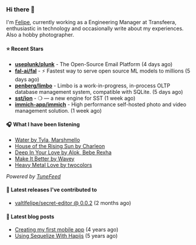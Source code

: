 ### Hi there 👋

I'm [Felipe](https://felipevm.com), currently working as a Engineering Manager at Transfeera, enthusiastic in technology and occasionally write about my experiences. Also a hobby photographer.

#### ⭐ Recent Stars
- **[useplunk/plunk](https://github.com/useplunk/plunk)** - The Open-Source Email Platform (4 days ago)
- **[fal-ai/fal](https://github.com/fal-ai/fal)** - ⚡ Fastest way to serve open source ML models to millions (5 days ago)
- **[penberg/limbo](https://github.com/penberg/limbo)** - Limbo is a work-in-progress, in-process OLTP database management system, compatible with SQLite. (5 days ago)
- **[sst/ion](https://github.com/sst/ion)** - ❍ — a new engine for SST (1 week ago)
- **[immich-app/immich](https://github.com/immich-app/immich)** - High performance self-hosted photo and video management solution. (1 week ago)

#### 🎧 What I have been listening
- [Water by Tyla, Marshmello](https://open.spotify.com/track/4Q2IUQo8YuoCqiRrDazKK4)
- [House of the Rising Sun by Charleon](https://open.spotify.com/track/6Al2Xyswuo8Zu1WDcahI7m)
- [Deep In Your Love by Alok, Bebe Rexha](https://open.spotify.com/track/0sftzYE0YgPHXrvJyUyGjB)
- [Make It Better by Wavey](https://open.spotify.com/track/5lvShlx9SF4g8WjCU2mFtc)
- [Heavy Metal Love by twocolors](https://open.spotify.com/track/07VcTAooOBP8hIluuUS5xr)

_Powered by [TuneFeed](https://tunefeed.app?ref=valtlfelipe-gh-profile)_ 

#### 🚀 Latest releases I've contributed to


- [valtlfelipe/secret-editor @ 0.0.2](https://github.com/valtlfelipe/secret-editor/releases/tag/0.0.2) (2 months ago)

#### 📄 Latest blog posts
- [Creating my first mobile app](https://felipevm.com/posts/creating-my-first-mobile-app/) (4 years ago)
- [Using Sequelize With Hapijs](https://felipevm.com/posts/using-sequelize-with-hapijs/) (5 years ago)
